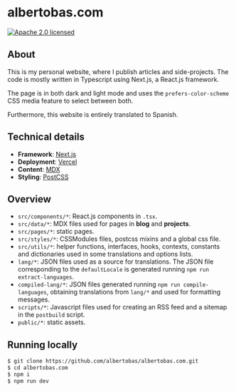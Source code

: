 # albertobas.com

[![Apache 2.0 licensed](https://img.shields.io/badge/License-Apache_2.0-yellow.svg)](https://github.com/albertobas/albertobas.com/blob/main/LICENSE)

## About

This is my personal website, where I publish articles and side-projects. The code is mostly written in Typescript using Next.js, a React.js framework.

The page is in both dark and light mode and uses the `prefers-color-scheme` CSS media feature to select between both.

Furthermore, this website is entirely translated to Spanish.

## Technical details

- **Framework**: [Next.js](https://nextjs.org/)
- **Deployment**: [Vercel](https://vercel.com)
- **Content**: [MDX](https://github.com/mdx-js/mdx)
- **Styling**: [PostCSS](https://postcss.org)

## Overview

- `src/components/*`: React.js components in `.tsx`.
- `src/data/*`: MDX files used for pages in **blog** and **projects**.
- `src/pages/*`: static pages.
- `src/styles/*`: CSSModules files, postcss mixins and a global css file.
- `src/utils/*`: helper functions, interfaces, hooks, contexts, constants and dictionaries used in some translations and options lists.
- `lang/*`: JSON files used as a source for translations. The JSON file corresponding to the `defaultLocale` is generated running `npm run extract-languages`.
- `compiled-lang/*`: JSON files generated running `npm run compile-languages`, obtaining translations from `lang/*` and used for formatting messages.
- `scripts/*`: Javascript files used for creating an RSS feed and a sitemap in the `postbuild` script.
- `public/*`: static assets.

## Running locally

```bash
$ git clone https://github.com/albertobas/albertobas.com.git
$ cd albertobas.com
$ npm i
$ npm run dev
```
